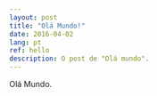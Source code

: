 ```yaml
---
layout: post
title: "Olá Mundo!"
date: 2016-04-02
lang: pt
ref: hello
description: O post de "Olá mundo".
---
```


Olá Mundo.
